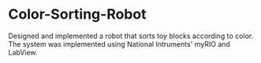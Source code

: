 # Color-Sorting-Robot

Designed and implemented a robot that sorts toy blocks according to color. The system was implemented using National Intruments' myRIO and LabView.
